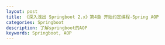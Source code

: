 ```yaml
---
layout: post
title: 《深入浅出 Springboot 2.x》第4章 开始约定编程-Spring AOP
categories: Springboot
description: 了解springboot的AOP
keywords: Springboot, AOP
---
```


